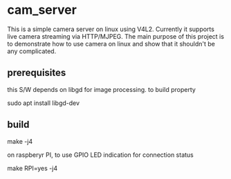# cam_server
This is a simple camera server on linux using V4L2.
Currently it supports live camera streaming via HTTP/MJPEG.
The main purpose of this project is to demonstrate how to use camera on linux and show that it shouldn't be any complicated.

## prerequisites
this S/W depends on libgd for image processing.
to build property

 sudo apt install libgd-dev

## build
 make -j4

 on raspberyr PI, to use GPIO LED indication for connection status

 make RPI=yes -j4
